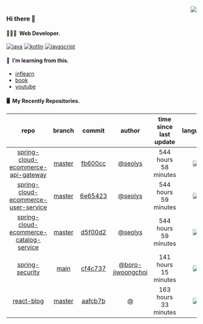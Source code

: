 <img align="right" src="https://github-readme-stats.vercel.app/api?username=seolys&show_icons=true&hide_title=true" />

### Hi there 👋

#### 🧑🏻‍💻&nbsp;&nbsp;Web Developer.

[![java](http://img.shields.io/badge/-java-black?style=flat-square&logo=)](#)
[![kotlin](http://img.shields.io/badge/-kotlin-gray?style=flat-square&logo=)](#)
[![javascript](http://img.shields.io/badge/-javascript-darkgray?style=flat-square&logo=)](#)

<!--
**seolys/seolys** is a ✨ _special_ ✨ repository because its `README.md` (this file) appears on your GitHub profile.

Here are some ideas to get you started:

- 🔭 I’m currently working on ...
- 🌱 I’m currently learning ...
- 👯 I’m looking to collaborate on ...
- 🤔 I’m looking for help with ...
- 💬 Ask me about ...
- 📫 How to reach me: ...
- 😄 Pronouns: ...
- ⚡ Fun fact: ...
-->

#### 🌱&nbsp;&nbsp;I’m learning from this.

- [inflearn](https://github.com/seolys/TIL/blob/master/inflearn/inflearn.md)
- [book](https://github.com/seolys/TIL/blob/master/book/book.md)
- [youtube](https://github.com/seolys/TIL/blob/master/youtube/youtube.md)

#### 🖥&nbsp;&nbsp;My Recently Repositories.

| repo | branch | commit | author | time since last update | language |
|:---:|:---:|:---:|:---:|:---:|:---:|
| [spring-cloud-ecommerce-api-gateway](https://github.com/seolys/spring-cloud-ecommerce-api-gateway) | [master](https://github.com/seolys/spring-cloud-ecommerce-api-gateway/tree/master) |[fb600cc](https://github.com/seolys/spring-cloud-ecommerce-api-gateway/commit/fb600cc4b6f3f87b7303da0e482b3b8d5fd763ae) | [@seolys](https://github.com/seolys) |544 hours 58 minutes | ![](https://img.shields.io/badge/language-Java-default.svg?style=flat-square)|
| [spring-cloud-ecommerce-user-service](https://github.com/seolys/spring-cloud-ecommerce-user-service) | [master](https://github.com/seolys/spring-cloud-ecommerce-user-service/tree/master) |[6e65423](https://github.com/seolys/spring-cloud-ecommerce-user-service/commit/6e6542311e31cd942c2a4580af9682b539162efe) | [@seolys](https://github.com/seolys) |544 hours 59 minutes | ![](https://img.shields.io/badge/language-Java-default.svg?style=flat-square)|
| [spring-cloud-ecommerce-catalog-service](https://github.com/seolys/spring-cloud-ecommerce-catalog-service) | [master](https://github.com/seolys/spring-cloud-ecommerce-catalog-service/tree/master) |[d5f00d2](https://github.com/seolys/spring-cloud-ecommerce-catalog-service/commit/d5f00d232ec340dfa6f9f949d8601c99b1ce9222) | [@seolys](https://github.com/seolys) |544 hours 59 minutes | ![](https://img.shields.io/badge/language-Java-default.svg?style=flat-square)|
| [spring-security](https://github.com/boro-jiwoongchoi/spring-security) | [main](https://github.com/boro-jiwoongchoi/spring-security/tree/main) |[cf4c737](https://github.com/boro-jiwoongchoi/spring-security/commit/cf4c737fa4878142ff843aa5f39cfb182e9c0ca8) | [@boro-jiwoongchoi](https://github.com/boro-jiwoongchoi) |141 hours 15 minutes | ![](https://img.shields.io/badge/language-Java-default.svg?style=flat-square)|
| [react-blog](https://github.com/seolys/react-blog) | [master](https://github.com/seolys/react-blog/tree/master) |[aafcb7b](https://github.com/seolys/react-blog/commit/aafcb7bb5767ea5b743cdead22c26054a22fe734) | [@]() |163 hours 33 minutes | ![](https://img.shields.io/badge/language-JavaScript-default.svg?style=flat-square)|


<!--
[![Tech Blog Badge](http://img.shields.io/badge/-Tech%20blog-black?style=flat-square&logo=github&link=https://zzsza.github.io/)](https://zzsza.github.io/) 
[![Linkedin Badge](https://img.shields.io/badge/-LinkedIn-blue?style=flat-square&logo=Linkedin&logoColor=white&link=https://www.linkedin.com/in/seong-yun-byeon-8183a8113/)](https://www.linkedin.com/in/seong-yun-byeon-8183a8113/) 
[![Youtube Badge](https://img.shields.io/badge/Youtube-ff0000?style=flat-square&logo=youtube&link=https://www.youtube.com/c/kyleschool)](https://www.youtube.com/c/kyleschool) 
[![Facebook Badge](https://img.shields.io/badge/-Facebook-1877f2?style=flat-square&logo=facebook&logoColor=white&link=https://www.facebook.com/zzsza)](https://www.facebook.com/zzsza) 
[![Instagram Badge](https://img.shields.io/badge/-Instagram-dd2a7b?style=flat-square&logo=instagram&logoColor=white&link=https://www.instagram.com/data.scientist/)](https://www.instagram.com/data.scientist/) 
[![Gmail Badge](https://img.shields.io/badge/-Gmail-d14836?style=flat-square&logo=Gmail&logoColor=white&link=mailto:snugyun01@gmail.com)](mailto:snugyun01@gmail.com)
-->
